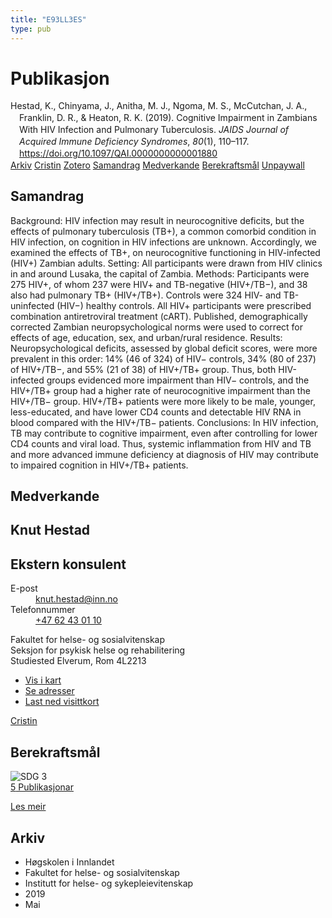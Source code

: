 ```yaml
---
title: "E93LL3ES"
type: pub
---
```

<h1>Publikasjon</h1>
<article id="csl-bib-container-E93LL3ES" class="csl-bib-container">
  <div class="csl-bib-body" style="line-height: 1.35; padding-left: 1em; text-indent:-1em;">
  <div class="csl-entry">Hestad, K., Chinyama, J., Anitha, M. J., Ngoma, M. S., McCutchan, J. A., Franklin, D. R., &amp; Heaton, R. K. (2019). Cognitive Impairment in Zambians With HIV Infection and Pulmonary Tuberculosis. <i>JAIDS Journal of Acquired Immune Deficiency Syndromes</i>, <i>80</i>(1), 110&#x2013;117. <a href="https://doi.org/10.1097/QAI.0000000000001880">https://doi.org/10.1097/QAI.0000000000001880</a></div>
</div>
  <div class="csl-bib-buttons">
    <a href="#taxonomy-article-E93LL3ES" class="csl-bib-button">Arkiv</a>
    <a href="https://app.cristin.no/results/show.jsf?id=1695642" alt="Cristin URL" class="csl-bib-button">Cristin</a>
    <a href="http://zotero.org/groups/5402882/items/E93LL3ES" alt="Zotero URL" class="csl-bib-button">Zotero</a>
    <a href="#abstract-article-E93LL3ES" class="csl-bib-button">Samandrag</a>
    <a href="#contributors-article-E93LL3ES" class="csl-bib-button">Medverkande</a>
    <a href="#sdg-article-E93LL3ES" class="csl-bib-button">Berekraftsmål</a>
    <a href="https://doi.org/10.1097/qai.0000000000001880" class="csl-bib-button">Unpaywall</a>
  </div>
  <div id="csl-bib-meta-container-E93LL3ES"></div>
</article>
<div id="csl-bib-meta-E93LL3ES" class="csl-bib-meta">
  <article id="abstract-article-E93LL3ES" class="abstract-article">
    <h1>Samandrag</h1>
    Background: HIV infection may result in neurocognitive deficits, but the effects of pulmonary tuberculosis (TB+), a common comorbid condition in HIV infection, on cognition in HIV infections are unknown. Accordingly, we examined the effects of TB+, on neurocognitive functioning in HIV-infected (HIV+) Zambian adults. Setting: All participants were drawn from HIV clinics in and around Lusaka, the capital of Zambia. Methods: Participants were 275 HIV+, of whom 237 were HIV+ and TB-negative (HIV+/TB−), and 38 also had pulmonary TB+ (HIV+/TB+). Controls were 324 HIV- and TB-uninfected (HIV−) healthy controls. All HIV+ participants were prescribed combination antiretroviral treatment (cART). Published, demographically corrected Zambian neuropsychological norms were used to correct for effects of age, education, sex, and urban/rural residence. Results: Neuropsychological deficits, assessed by global deficit scores, were more prevalent in this order: 14% (46 of 324) of HIV− controls, 34% (80 of 237) of HIV+/TB−, and 55% (21 of 38) of HIV+/TB+ group. Thus, both HIV-infected groups evidenced more impairment than HIV− controls, and the HIV+/TB+ group had a higher rate of neurocognitive impairment than the HIV+/TB− group. HIV+/TB+ patients were more likely to be male, younger, less-educated, and have lower CD4 counts and detectable HIV RNA in blood compared with the HIV+/TB− patients. Conclusions: In HIV infection, TB may contribute to cognitive impairment, even after controlling for lower CD4 counts and viral load. Thus, systemic inflammation from HIV and TB and more advanced immune deficiency at diagnosis of HIV may contribute to impaired cognition in HIV+/TB+ patients.
  </article>
  <article id="contributors-article-E93LL3ES" class="contributors-article">
    <h1>Medverkande</h1>
    <div class="personas"> <div class="vrtx-hinn-person-card"> <div class="photo"> <i class="lar la-user-circle missing-person"></i> </div> <div class="info"> <hgroup><h1>Knut Hestad</h1> <h2>Ekstern konsulent</h2> </hgroup><dl> <dt>E-post</dt> <dd> <a href="mailto:knut.hestad@inn.no">knut.hestad@inn.no</a> </dd> <dt>Telefonnummer</dt> <dd><a href="tel:+4762430110"> +47 62 43 01 10 </a></dd> </dl> <p> Fakultet for helse- og sosialvitenskap<br> Seksjon for psykisk helse og rehabilitering<br> Studiested Elverum, Rom 4L2213 </p> <ul class="vrtx-hinn-links"> <li><a href="https://www.google.com/maps?q=60.88177,11.53669">Vis i kart</a></li> <li><a href="https://www.inn.no/finn-en-ansatt/knut-hestad.html#vrtx-hinn-addresses">Se adresser</a></li> <li><a href="https://www.inn.no/finn-en-ansatt/knut-hestad.html?vrtx=vcf">Last ned visittkort</a></li> </ul> </div> </div> <a href="https://app.cristin.no/persons/show.jsf?id=43557" alt="Cristin URL" class="personas-cristin">Cristin</a> </div>
  </article>
  <article id="sdg-article-E93LL3ES" class="sdg-article">
    <h1>Berekraftsmål</h1>
    <div class="sdg-container"><div id="sdg3" class="sdg"> <img src="{{< params subfolder >}}images/sdg/sdg03_no.png" class="image" alt="SDG 3"> <div class="sdg-overlay"> <a href="{{< params subfolder >}}no/archive/?sdg=3#archive" class="sdg-publication-count"><span>5</span> Publikasjonar</a> <p><a href="NA" class="sdg-read-more">Les meir</a></p> </div> </div></div>
  </article>
  <article id="taxonomy-article-E93LL3ES" class="taxonomy-article">
    <h1>Arkiv</h1>
    <ul>
      <li>Høgskolen i Innlandet</li>
      <li>Fakultet for helse- og sosialvitenskap</li>
      <li>Institutt for helse- og sykepleievitenskap</li>
      <li>2019</li>
      <li>Mai</li>
    </ul>
  </article>
</div>
